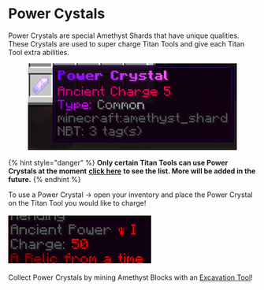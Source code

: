 # Power Cystals

Power Crystals are special Amethyst Shards that have unique qualities. These Crystals are used to super charge Titan Tools and give each Titan Tool extra abilities.

<figure><img src="../.gitbook/assets/image (3).png" alt=""><figcaption></figcaption></figure>

{% hint style="danger" %}
**Only certain Titan Tools can use Power Crystals at the moment** [**click here**](https://docs.playtheatria.com/servers/theatria-survival/titan-tools/titantools-you-can-charge) **to see the list.  More will be added in the future.**
{% endhint %}

To use a Power Crystal -> open your inventory and place the Power Crystal on the Titan Tool you would like to charge!\
\
![](<../.gitbook/assets/image (15).png>)\
\
Collect Power Crystals by mining Amethyst Blocks with an [Excavation Tool](https://docs.playtheatria.com/servers/theatria-survival/titan-tools/excavation-tool)!
